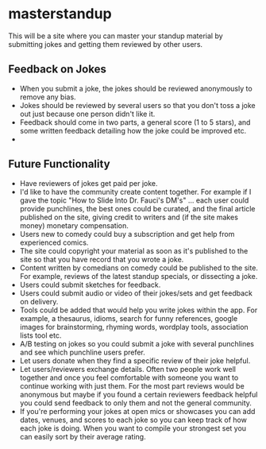 # masterstandup
This will be a site where you can master your standup material by submitting jokes and getting them reviewed by other users.

## Feedback on Jokes
- When you submit a joke, the jokes should be reviewed anonymously to remove any bias. 
- Jokes should be reviewed by several users so that you don't toss a joke out just because one person didn't like it.
- Feedback should come in two parts, a general score (1 to 5 stars), and some written feedback detailing how the joke could be improved etc.
- 

## Future Functionality
- Have reviewers of jokes get paid per joke. 
- I'd like to have the community create content together. For example if I gave the topic "How to Slide Into Dr. Fauci's DM's" ... each user could provide punchlines, the best ones could be curated, and the final article published on the site, giving credit to writers and (if the site makes money) monetary compensation.
- Users new to comedy could buy a subscription and get help from experienced comics.
- The site could copyright your material as soon as it's published to the site so that you have record that you wrote a joke.
- Content written by comedians on comedy could be published to the site. For example, reviews of the latest standup specials, or dissecting a joke.
- Users could submit sketches for feedback.
- Users could submit audio or video of their jokes/sets and get feedback on delivery.
- Tools could be added that would help you write jokes within the app. For example, a thesaurus, idioms, search for funny references, google images for brainstorming, rhyming words, wordplay tools, association lists tool etc. 
- A/B testing on jokes so you could submit a joke with several punchlines and see which punchline users prefer.
- Let users donate when they find a specific review of their joke helpful. 
- Let users/reviewers exchange details. Often two people work well together and once you feel comfortable with someone you want to continue working with just them. For the most part reviews would be anonymous but maybe if you found a certain reviewers feedback helpful you could send feedback to only them and not the general community.
- If you're performing your jokes at open mics or showcases you can add dates, venues, and scores to each joke so you can keep track of how each joke is doing. When you want to compile your strongest set you can easily sort by their average rating.

